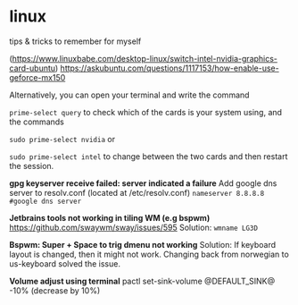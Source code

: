 # linux
tips &amp; tricks to remember for myself

(https://www.linuxbabe.com/desktop-linux/switch-intel-nvidia-graphics-card-ubuntu)
https://askubuntu.com/questions/1117153/how-enable-use-geforce-mx150

Alternatively, you can open your terminal and write the command

`prime-select query`
to check which of the cards is your system using, and the commands

`sudo prime-select nvidia`
or

`sudo prime-select intel`
to change between the two cards and then restart the session.




**gpg keyserver receive failed: server indicated a failure**
Add google dns server to resolv.conf (located at /etc/resolv.conf)
`nameserver 8.8.8.8 #google dns server`



**Jetbrains tools not working in tiling WM (e.g bspwm)**
https://github.com/swaywm/sway/issues/595
Solution:
`wmname LG3D`

**Bspwm: Super + Space to trig dmenu not working**
Solution:
If keyboard layout is changed, then it might not work. Changing back from norwegian to us-keyboard solved the issue.



**Volume adjust using terminal**
pactl set-sink-volume @DEFAULT_SINK@ -10% (decrease by 10%)
